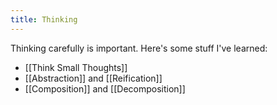 ```yaml
---
title: Thinking
---
```


Thinking carefully is important. Here's some stuff I've learned:

- [[Think Small Thoughts]]
- [[Abstraction]] and [[Reification]]
- [[Composition]] and [[Decomposition]]
